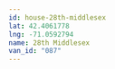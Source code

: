 ```yaml
---
id: house-28th-middlesex
lat: 42.4061778
lng: -71.0592794
name: 28th Middlesex
van_id: "087"
---
```

